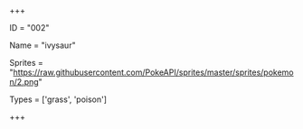 




+++

ID = "002"

Name = "ivysaur"

Sprites = "https://raw.githubusercontent.com/PokeAPI/sprites/master/sprites/pokemon/2.png"

Types = ['grass', 'poison']

+++

